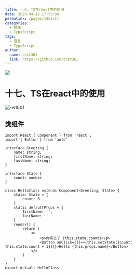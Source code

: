 ```yaml
---
title: 十七、TS在react中的使用
date: 2020-04-12 17:50:08
permalink: /pages/1482cf/
categories: 
  - 前端
  - TypeScript
tags: 
  - 语言
  - TypeScript
author: 
  name: chst365
  link: https://github.com/chst365
---
```

![](https://cdn.jsdelivr.net/gh/chst365/bolgImgs/imgs/topImgs/255.jpg)
# 十七、TS在react中的使用

![-w1001](https://upload.smart-lzgz.cn/mweb/2021%2002%2001%2016121847047237%2015866851818528%20.jpg)

## 类组件

```
import React,{ Component } from 'react';
import { Button } from 'antd'

interface Greeting {
    name: string;
    firstName: string;
    lastName: string;
}

interface State {
    count: number
}

class HelloClass extends Component<Greeting, State> {
    state: State = {
        count: 0
    }
    static defaultProps = {
        firstName: '',
        lastName: ''
    }
    render() {
        return (
            <>
                <p>你点击了 {this.state.count}</p>
                <Button onClick={()=>{this.setState({count: this.state.count + 1})}}>Hello {this.props.name}</Button>
            </>
        )
    }
}
export default HelloClass
```